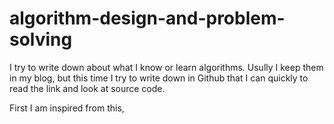 # algorithm-design-and-problem-solving

I try to write down about what I know or learn algorithms. Usully I keep them in my blog, but this time I try to write down in Github that
I can quickly to read the link and look at source code.

First I am inspired from this,
